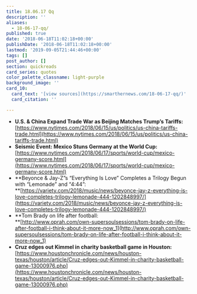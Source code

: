 ```yaml
---
title: 18.06.17 Qq
description: ''
aliases:
  - 18-06-17-qq/
published: true
date: '2018-06-18T11:02:18+00:00'
publishDate: '2018-06-18T11:02:18+00:00'
lastmod: '2019-09-05T21:44:46+00:00'
tags: []
post_author: []
section: quickreads
card_series: quotes
color_palette_classname: light-purple
background_image: ''
card_10:
  card_text: '[view sources](https://smarthernews.com/18-06-17-qq/)'
  card_citation: ''

---
```

*   **U.S. & China Expand Trade War as Beijing Matches Trump’s Tariffs:**  
    [https://www.nytimes.com/2018/06/15/us/politics/us-china-tariffs-trade.html](https://www.nytimes.com/2018/06/15/us/politics/us-china-tariffs-trade.html)
*   **Seismic Event: Mexico Stuns Germany at the World Cup:**  
    [https://www.nytimes.com/2018/06/17/sports/world-cup/mexico-germany-score.html](https://www.nytimes.com/2018/06/17/sports/world-cup/mexico-germany-score.html)
*   **Beyonce & Jay-Z”s “Everything Is Love” Completes a Trilogy Begun with “Lemonade” and “4:44”:  
    **[https://variety.com/2018/music/news/beyonce-jay-z-everything-is-love-completes-trilogy-lemonade-444-1202848997/](https://variety.com/2018/music/news/beyonce-jay-z-everything-is-love-completes-trilogy-lemonade-444-1202848997/)
*   **Tom Brady on life after football:  
    **[http://www.oprah.com/own-supersoulsessions/tom-brady-on-life-after-football-i-think-about-it-more-now_1](http://www.oprah.com/own-supersoulsessions/tom-brady-on-life-after-football-i-think-about-it-more-now_1)
*   **Cruz edges out Kimmel in charity basketball game in Houston:**  
    [https://www.houstonchronicle.com/news/houston-texas/houston/article/Cruz-edges-out-Kimmel-in-charity-basketball-game-13000976.php](https://www.houstonchronicle.com/news/houston-texas/houston/article/Cruz-edges-out-Kimmel-in-charity-basketball-game-13000976.php)